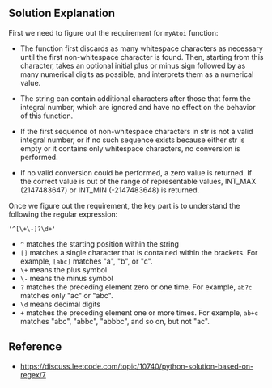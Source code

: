 ## Solution Explanation

First we need to figure out the requirement for `myAtoi` function:

- The function first discards as many whitespace characters as necessary until the first non-whitespace character is found. Then, starting from this character, takes an optional initial plus or minus sign followed by as many numerical digits as possible, and interprets them as a numerical value.

- The string can contain additional characters after those that form the integral number, which are ignored and have no effect on the behavior of this function.

- If the first sequence of non-whitespace characters in str is not a valid integral number, or if no such sequence exists because either str is empty or it contains only whitespace characters, no conversion is performed.

- If no valid conversion could be performed, a zero value is returned. If the correct value is out of the range of representable values, INT_MAX (2147483647) or INT_MIN (-2147483648) is returned.

Once we figure out the requirement, the key part is to understand the following
the regular expression:

```
'^[\+\-]?\d+'
```

- `^` matches the starting position within the string
- `[]` matches a single character that is contained within the brackets. For example,
`[abc]` matches "a", "b", or "c".
- `\+` means the plus symbol
- `\-` means the minus symbol
- `?` matches the preceding element zero or one time. For example, 
`ab?c` matches only "ac" or "abc".
- `\d` means decimal digits
- `+` matches the preceding element one or more times. For example, 
`ab+c` matches "abc", "abbc", "abbbc", and so on, but not "ac".


## Reference

- https://discuss.leetcode.com/topic/10740/python-solution-based-on-regex/7
